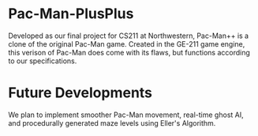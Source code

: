# Pac-Man-PlusPlus

Developed as our final project for CS211 at Northwestern, Pac-Man++ is a clone of the original Pac-Man game. Created in the GE-211 game engine, this verison of Pac-Man does come with its flaws, but functions according to our specifications. 

# Future Developments

We plan to implement smoother Pac-Man movement, real-time ghost AI, and procedurally generated maze levels using Eller's Algorithm.
